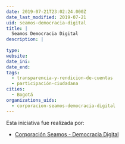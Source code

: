 ```yaml
---
date: 2019-07-21T23:02:24.000Z
date_last_modified: 2019-07-21
uid: seamos-democracia-digital
title: |
  Seamos Democracia Digital
description: |
  
type: 
website: 
date_ini: 
date_end: 
tags:
  - transparencia-y-rendicion-de-cuentas
  - participación-ciudadana
cities: 
  - Bogotá
organizations_uids:
  - corporacion-seamos-democracia-digital
---
```


Esta iniciativa fue realizada por:

- [Corporación Seamos - Democracia Digital](/organizaciones/corporacion-seamos-democracia-digital)

